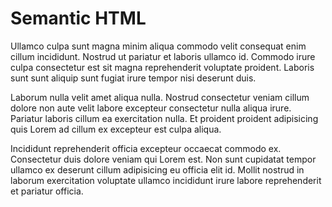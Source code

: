 # Semantic HTML

Ullamco culpa sunt magna minim aliqua commodo velit consequat enim cillum incididunt. Nostrud ut pariatur et laboris ullamco id. Commodo irure culpa consectetur est sit magna reprehenderit voluptate proident. Laboris sunt sunt aliquip sunt fugiat irure tempor nisi deserunt duis.

Laborum nulla velit amet aliqua nulla. Nostrud consectetur veniam cillum dolore non aute velit labore excepteur consectetur nulla aliqua irure. Pariatur laboris cillum ea exercitation nulla. Et proident proident adipisicing quis Lorem ad cillum ex excepteur est culpa aliqua.

Incididunt reprehenderit officia excepteur occaecat commodo ex. Consectetur duis dolore veniam qui Lorem est. Non sunt cupidatat tempor ullamco ex deserunt cillum adipisicing eu officia elit id. Mollit nostrud in laborum exercitation voluptate ullamco incididunt irure labore reprehenderit et pariatur officia.
